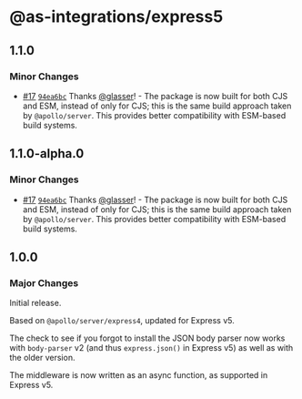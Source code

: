 # @as-integrations/express5

## 1.1.0

### Minor Changes

- [#17](https://github.com/apollo-server-integrations/apollo-server-integration-express5/pull/17) [`94ea6bc`](https://github.com/apollo-server-integrations/apollo-server-integration-express5/commit/94ea6bc12aa20c583da15f440d3059ecd3c946a1) Thanks [@glasser](https://github.com/glasser)! - The package is now built for both CJS and ESM, instead of only for CJS; this is the same build approach taken by `@apollo/server`. This provides better compatibility with ESM-based build systems.

## 1.1.0-alpha.0

### Minor Changes

- [#17](https://github.com/apollo-server-integrations/apollo-server-integration-express5/pull/17) [`94ea6bc`](https://github.com/apollo-server-integrations/apollo-server-integration-express5/commit/94ea6bc12aa20c583da15f440d3059ecd3c946a1) Thanks [@glasser](https://github.com/glasser)! - The package is now built for both CJS and ESM, instead of only for CJS; this is the same build approach taken by `@apollo/server`. This provides better compatibility with ESM-based build systems.

## 1.0.0

### Major Changes

Initial release.

Based on `@apollo/server/express4`, updated for Express v5.

The check to see if you forgot to install the JSON body parser now works with `body-parser` v2 (and thus `express.json()` in Express v5) as well as with the older version.

The middleware is now written as an async function, as supported in Express v5.
